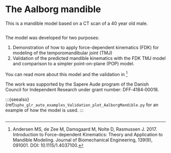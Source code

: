 # The Aalborg mandible

This is a mandible model based on a CT scan of a 40 year old male.

```{image} _static/AalborgMandible.jpg
```

The model was developed for two purposes:

1. Demonstration of how to apply force-dependent kinematics (FDK) for modeling of
   the temporomandibular joint (TMJ)
2. Validation of the predicted mandible kinematics with the FDK TMJ model and
   comparison to a simpler point-on-plane (POP) model.

You can read more about this model and the validation in [^cite_azdn17]

The work was supported by the Sapere Aude program of the Danish Council for
Independent Research under grant number: DFF‐4184‐00018.

:::{seealso}
{ref}`sphx_glr_auto_examples_Validation_plot_AalborgMandible.py` for an
example of how the model is used.
:::

```{rubric} References
```

[^cite_azdn17]: Andersen MS, de Zee M, Damsgaard M, Nolte D, Rasmussen J. 2017.
    Introduction to Force-dependent Kinematics: Theory and Application to Mandible Modeling.
    Journal of Biomechanical Engineering, 139(9), 091001. DOI: 10.1115/1.4037100.
